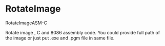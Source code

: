 # RotateImage
RotateImageASM-C


Rotate image , C and 8086 assembly code. You could provide full path of the image or just put .exe and .pgm file in same file.
